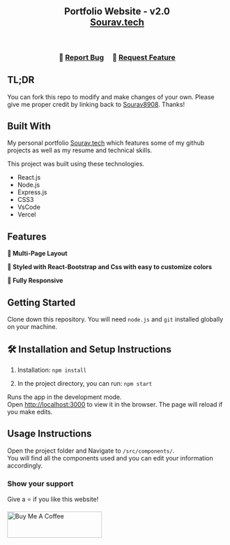 <h2 align="center">
  Portfolio Website - v2.0<br/>
  <a href="https://soumyajit.vercel.app/" target="_blank">Sourav.tech</a>
</h2>


<br/>



<h3 align="center">
    🔹
    <a href="https://github.com/sourav8908/Portfolio/issues">Report Bug</a> &nbsp; &nbsp;
    🔹
    <a href="https://github.com/sourav8908/Portfolio/issues">Request Feature</a>
</h3>

## TL;DR

You can fork this repo to modify and make changes of your own. Please give me proper credit by linking back to [Sourav8908](https://github.com/sourav8908/Portfolio). Thanks!

## Built With

My personal portfolio <a href="https://my-portfolio-sigma-steel-91.vercel.app/" target="_blank">Sourav.tech</a> which features some of my github projects as well as my resume and technical skills.<br/>

This project was built using these technologies.

- React.js
- Node.js
- Express.js
- CSS3
- VsCode
- Vercel

## Features

**📖 Multi-Page Layout**

**🎨 Styled with React-Bootstrap and Css with easy to customize colors**

**📱 Fully Responsive**

## Getting Started

Clone down this repository. You will need `node.js` and `git` installed globally on your machine.

## 🛠 Installation and Setup Instructions

1. Installation: `npm install`

2. In the project directory, you can run: `npm start`

Runs the app in the development mode.\
Open [http://localhost:3000](http://localhost:3000) to view it in the browser.
The page will reload if you make edits.

## Usage Instructions

Open the project folder and Navigate to `/src/components/`. <br/>
You will find all the components used and you can edit your information accordingly.

### Show your support

Give a ⭐ if you like this website!

<a href="https://www.buymeacoffee.com/soumyajit4419" target="_blank"><img src="https://cdn.buymeacoffee.com/buttons/v2/default-violet.png" alt="Buy Me A Coffee" height= "60px" width= "217px" ></a>
